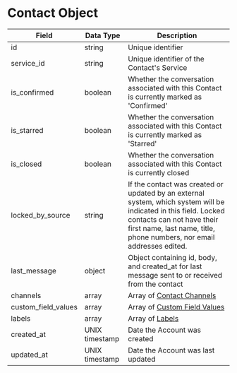 # Contact Object

Field | Data Type | Description
--- | --- | ---
id | string | Unique identifier
service_id | string | Unique identifier of the Contact's Service 
is_confirmed | boolean | Whether the conversation associated with this Contact is currently marked as 'Confirmed'
is_starred | boolean | Whether the conversation associated with this Contact is currently marked as 'Starred'
is_closed | boolean | Whether the conversation associated with this Contact is currently closed
locked_by_source | string | If the contact was created or updated by an external system, which system will be indicated in this field. Locked contacts can not have their first name, last name, title, phone numbers, nor email addresses edited.
last_message | object | Object containing id, body, and created_at for last message sent to or received from the contact
channels | array | Array of [Contact Channels]
custom_field_values | array | Array of [Custom Field Values]
labels | array | Array of [Labels]
created_at | UNIX timestamp | Date the Account was created
updated_at | UNIX timestamp | Date the Account was last updated



[Contact Channels]: /contact_channels//README.md
[Custom Field Values]: /custom_field_values/README.md
[Labels]: /labels/README.md
